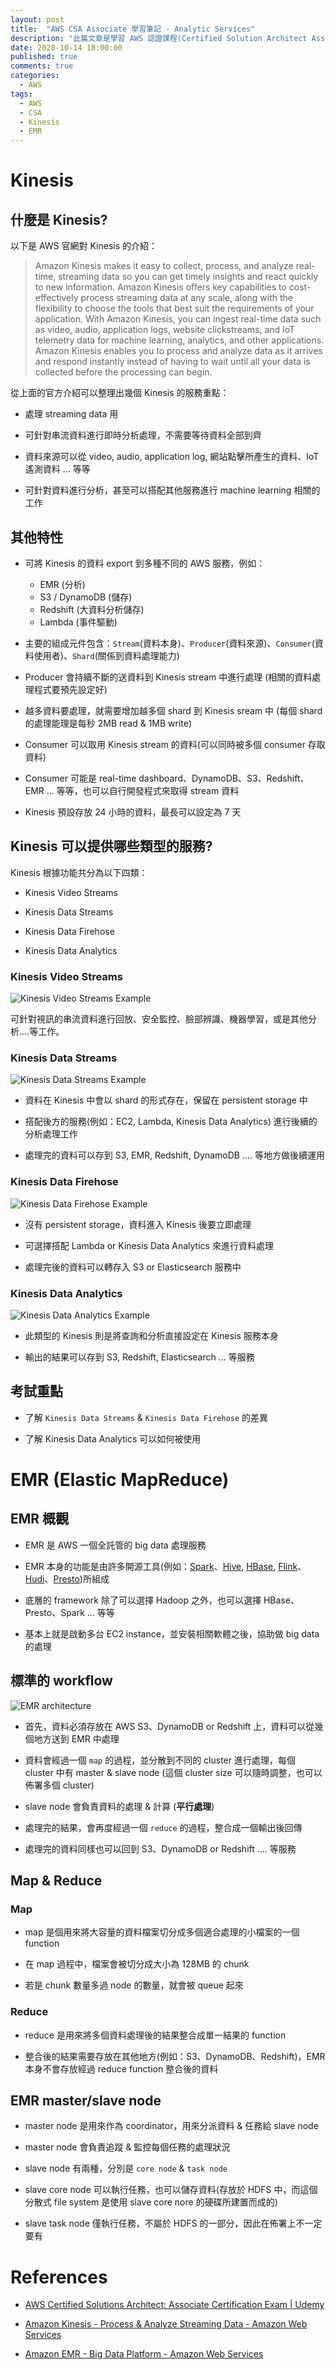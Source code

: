 ```yaml
---
layout: post
title:  "AWS CSA Associate 學習筆記 - Analytic Services"
description: "此篇文章是學習 AWS 認證課程(Certified Solution Architect Associate)內容時所留下的學習筆記，主要內容為資料分析相關服務的特性介紹"
date: 2020-10-14 18:00:00
published: true
comments: true
categories:
  - AWS
tags:
  - AWS
  - CSA
  - Kinesis
  - EMR
---
```



Kinesis
=======

## 什麼是 Kinesis?

以下是 AWS 官網對 Kinesis 的介紹：

> Amazon Kinesis makes it easy to collect, process, and analyze real-time, streaming data so you can get timely insights and react quickly to new information. Amazon Kinesis offers key capabilities to cost-effectively process streaming data at any scale, along with the flexibility to choose the tools that best suit the requirements of your application. With Amazon Kinesis, you can ingest real-time data such as video, audio, application logs, website clickstreams, and IoT telemetry data for machine learning, analytics, and other applications. Amazon Kinesis enables you to process and analyze data as it arrives and respond instantly instead of having to wait until all your data is collected before the processing can begin.

從上面的官方介紹可以整理出幾個 Kinesis 的服務重點：

- 處理 streaming data 用

- 可針對串流資料進行即時分析處理，不需要等待資料全部到齊

- 資料來源可以從 video, audio, application log, 網站點擊所產生的資料、IoT 遙測資料 ... 等等

- 可針對資料進行分析，甚至可以搭配其他服務進行 machine learning 相關的工作


## 其他特性

- 可將 Kinesis 的資料 export 到多種不同的 AWS 服務，例如：
  - EMR (分析)
  - S3 / DynamoDB (儲存)
  - Redshift (大資料分析儲存)
  - Lambda (事件驅動)

- 主要的組成元件包含：`Stream`(資料本身)、`Producer`(資料來源)、`Consumer`(資料使用者)、`Shard`(關係到資料處理能力)

- Producer 會持續不斷的送資料到 Kinesis stream 中進行處理 (相關的資料處理程式要預先設定好)

- 越多資料要處理，就需要增加越多個 shard 到 Kinesis sream 中 (每個 shard 的處理能理是每秒 2MB read & 1MB write)

- Consumer 可以取用 Kinesis stream 的資料(可以同時被多個 consumer 存取資料)

- Consumer 可能是 real-time dashboard、DynamoDB、S3、Redshift、EMR ... 等等，也可以自行開發程式來取得 stream 資料

- Kinesis 預設存放 24 小時的資料，最長可以設定為 7 天


## Kinesis 可以提供哪些類型的服務?

Kinesis 根據功能共分為以下四類：

- Kinesis Video Streams

- Kinesis Data Streams

- Kinesis Data Firehose

- Kinesis Data Analytics

### Kinesis Video Streams

![Kinesis Video Streams Example](/blog/images/aws/KinesisVideoStreams_Example.png)

可針對視訊的串流資料進行回放、安全監控、臉部辨識、機器學習，或是其他分析....等工作。

### Kinesis Data Streams

![Kinesis Data Streams Example](/blog/images/aws/KinesisDataStreams_Example.png)

- 資料在 Kinesis 中會以 shard 的形式存在，保留在 persistent storage 中

- 搭配後方的服務(例如：EC2, Lambda, Kinesis Data Analytics) 進行後續的分析處理工作

- 處理完的資料可以存到 S3, EMR, Redshift, DynamoDB .... 等地方做後續運用

### Kinesis Data Firehose

![Kinesis Data Firehose Example](/blog/images/aws/KinesisDataFirehose_Example.png)

- 沒有 persistent storage，資料進入 Kinesis 後要立即處理

- 可選擇搭配 Lambda or Kinesis Data Analytics 來進行資料處理

- 處理完後的資料可以轉存入 S3 or Elasticsearch 服務中

### Kinesis Data Analytics

![Kinesis Data Analytics Example](/blog/images/aws/KinesisDataAnalytics_Example.png)

- 此類型的 Kinesis 則是將查詢和分析直接設定在 Kinesis 服務本身

- 輸出的結果可以存到 S3, Redshift, Elasticsearch ... 等服務

## 考試重點

- 了解 `Kinesis Data Streams` & `Kinesis Data Firehose` 的差異

- 了解 Kinesis Data Analytics 可以如何被使用



EMR (Elastic MapReduce)
=======================

## EMR 概觀

- EMR 是 AWS 一個全託管的 big data 處理服務

- EMR 本身的功能是由許多開源工具(例如：[Spark](https://spark.apache.org/)、[Hive](https://hive.apache.org/), [HBase](https://hbase.apache.org/), [Flink](https://flink.apache.org/)、[Hudi](https://hudi.apache.org/)、[Presto](https://prestodb.io/))所組成

- 底層的 framework 除了可以選擇 Hadoop 之外，也可以選擇 HBase、Presto、Spark ... 等等

- 基本上就是啟動多台 EC2 instance，並安裝相關軟體之後，協助做 big data 的處理


## 標準的 workflow

![EMR architecture](/blog/images/aws/EMR_arch.png)

- 首先，資料必須存放在 AWS S3、DynamoDB or Redshift 上，資料可以從幾個地方送到 EMR 中處理

- 資料會經過一個 `map` 的過程，並分散到不同的 cluster 進行處理，每個 cluster 中有 master & slave node (這個 cluster size 可以隨時調整，也可以佈署多個 cluster)

- slave node 會負責資料的處理 & 計算 (**平行處理**)

- 處理完的結果，會再度經過一個 `reduce` 的過程，整合成一個輸出後回傳

- 處理完的資料同樣也可以回到 S3、DynamoDB or Redshift .... 等服務


## Map & Reduce

### Map

- map 是個用來將大容量的資料檔案切分成多個適合處理的小檔案的一個 function

- 在 map 過程中，檔案會被切分成大小為 128MB 的 chunk

- 若是 chunk 數量多過 node 的數量，就會被 queue 起來

### Reduce

- reduce 是用來將多個資料處理後的結果整合成單一結果的 function

- 整合後的結果需要存放在其他地方(例如：S3、DynamoDB、Redshift)，EMR 本身不會存放經過 reduce function 整合後的資料


## EMR master/slave node

- master node 是用來作為 coordinator，用來分派資料 & 任務給 slave node

- master node 會負責追蹤 & 監控每個任務的處理狀況

- slave node 有兩種，分別是 `core node` & `task node`

- slave core node 可以執行任務，也可以儲存資料(存放於 HDFS 中，而這個分散式 file system 是使用 slave core nore 的硬碟所建置而成的)

- slave task node 僅執行任務，不屬於 HDFS 的一部分，因此在佈署上不一定要有



References
==========

- [AWS Certified Solutions Architect: Associate Certification Exam | Udemy](https://www.udemy.com/course/aws-certified-solutions-architect-associate/)


- [Amazon Kinesis - Process & Analyze Streaming Data - Amazon Web Services](https://aws.amazon.com/kinesis)

- [Amazon EMR - Big Data Platform - Amazon Web Services](https://aws.amazon.com/emr)